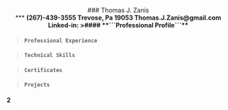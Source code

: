 
<p align=center> ### Thomas J. Zanis <br>
***
<b>(267)-439-3555         Trevose, Pa 19053           Thomas.J.Zanis@gmail.com<b><br>
Linked-in: 
>#### **```Professional Profile```**


>#### **```Professional Experience```**

>#### **```Technical Skills```**

>#### **```Certificates```**

>#### **```Projects```**

2
